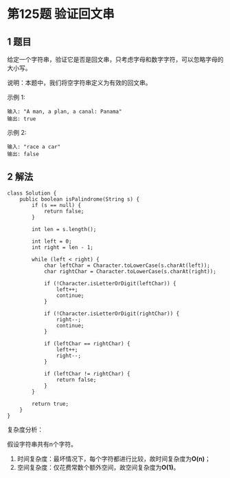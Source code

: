 # 第125题 验证回文串

## 1 题目

给定一个字符串，验证它是否是回文串，只考虑字母和数字字符，可以忽略字母的大小写。

说明：本题中，我们将空字符串定义为有效的回文串。

示例 1:

```
输入: "A man, a plan, a canal: Panama"
输出: true
```

示例 2:

```
输入: "race a car"
输出: false
```

## 2 解法

```
class Solution {
    public boolean isPalindrome(String s) {
        if (s == null) {
            return false;
        }

        int len = s.length();

        int left = 0;
        int right = len - 1;

        while (left < right) {
            char leftChar = Character.toLowerCase(s.charAt(left));
            char rightChar = Character.toLowerCase(s.charAt(right));

            if (!Character.isLetterOrDigit(leftChar)) {
                left++;
                continue;
            }

            if (!Character.isLetterOrDigit(rightChar)) {
                right--;
                continue;
            }

            if (leftChar == rightChar) {
                left++;
                right--;
            }

            if (leftChar != rightChar) {
                return false;
            }
        }

        return true;
    }
}
```

复杂度分析：

假设字符串共有n个字符。

1. 时间复杂度：最坏情况下，每个字符都进行比较，故时间复杂度为**O(n)**；
2. 空间复杂度：仅花费常数个额外空间，故空间复杂度为**O(1)**。



